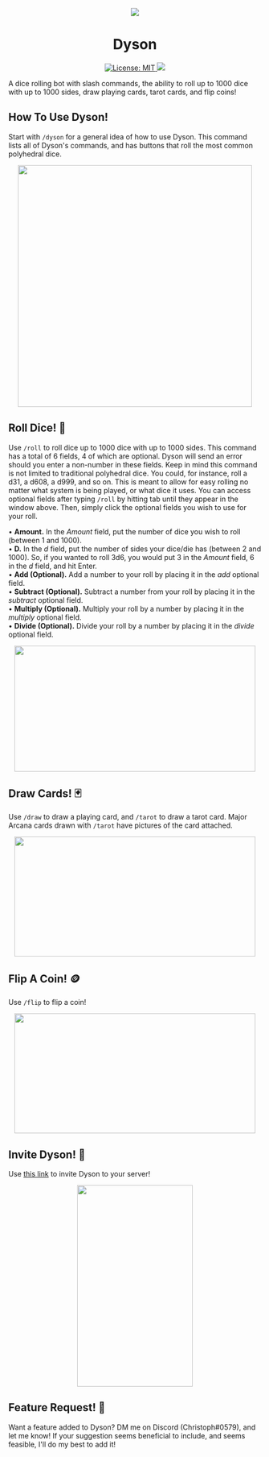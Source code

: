 <p align="center">
    <img src="https://cdn.discordapp.com/attachments/1093533763184644117/1093550580816937061/Dyson-Banner.png">
</p>
<h1 align="center">Dyson</h1>
<p align="center">
<a href="https://opensource.org/license/mit/">
    <img src="https://img.shields.io/bower/l/vista" alt="License: MIT">
</a>
<a href=">https://discord.com/api/oauth2/authorize?client_id=1092544591472889897&permissions=277025458240&scope=applications.commands%20bot">
    <img src=https://img.shields.io/badge/Invite-Invite%20Dyson%20To%20Your%20Server!-5865F2>
</a>

A dice rolling bot with slash commands, the ability to roll up to 1000 dice with up to 1000 sides, draw playing cards, tarot cards, and flip coins!
</p>

## How To Use Dyson!
Start with `/dyson` for a general idea of how to use Dyson. This command lists all of Dyson's commands, and has buttons that roll the most common polyhedral dice. 

<p align="center">
<img src="https://giphy.com/embed/QSSDm0doG4glhOFChr" width="466" height="480" frameBorder="0" class="giphy-embed" allowFullScreen></img>
</p>

## Roll Dice! 🎲
Use `/roll` to roll dice up to 1000 dice with up to 1000 sides. This command has a total of 6 fields, 4 of which are optional. Dyson will send an error should you enter a non-number in these fields. Keep in mind this command is not limited to traditional polyhedral dice. You could, for instance, roll a d31, a d608, a d999, and so on. This is meant to allow for easy rolling no matter what system is being played, or what dice it uses. You can access optional fields after typing `/roll` by hitting tab until they appear in the window above. Then, simply click the optional fields you wish to use for your roll. 

• **Amount.** In the *Amount* field, put the number of dice you wish to roll (between 1 and 1000). <br>
• **D.** In the *d* field, put the number of sides your dice/die has (between 2 and 1000). So, if you wanted to roll 3d6, you would put 3 in the *Amount* field, 6 in the *d* field, and hit Enter.  <br>
• **Add (Optional).** Add a number to your roll by placing it in the *add* optional field.  <br>
• **Subtract (Optional).** Subtract a number from your roll by placing it in the *subtract* optional field. <br>
• **Multiply (Optional).** Multiply your roll by a number by placing it in the *multiply* optional field. <br>
• **Divide (Optional).** Divide your roll by a number by placing it in the *divide* optional field. <br>

<p align="center">
<img src="https://giphy.com/embed/eeXwUQoKGNxDT5DCou" width="480" height="250" frameBorder="0" class="giphy-embed" allowFullScreen></img>
</p>

## Draw Cards! 🃏
Use `/draw` to draw a playing card, and `/tarot` to draw a tarot card. Major Arcana cards drawn with `/tarot` have pictures of the card attached. 

<p align="center">
<img src="https://giphy.com/embed/IrVwiOjX1Ldl1jr0eB" width="480" height="238" frameBorder="0" class="giphy-embed" allowFullScreen></img><p>
</p>

## Flip A Coin! 🪙
Use `/flip` to flip a coin!

<p align="center">
<img src="https://giphy.com/embed/3Wkd1PG8ClmD0pQwzO" width="480" height="238" frameBorder="0" class="giphy-embed" allowFullScreen></img>
</p>

## Invite Dyson! 👋
Use [this link](https://discord.com/api/oauth2/authorize?client_id=1092544591472889897&permissions=277025458240&scope=applications.commands%20bot) to invite Dyson to your server!

<p align="center">
    <img height="400" width="230" src="https://cdn.discordapp.com/attachments/1093533763184644117/1093547819723399269/Screen_Shot_2023-04-06_at_10.48.26.png">
</p>


## Feature Request! 🧐
Want a feature added to Dyson? DM me on Discord (Christoph#0579), and let me know! If your suggestion seems beneficial to include, and seems feasible, I'll do my best to add it!
